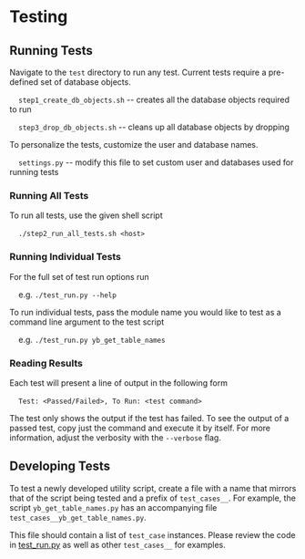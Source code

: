 # Testing

## Running Tests

Navigate to the `test` directory to run any test. Current tests require a
pre-defined set of database objects.

&nbsp;&nbsp;&nbsp;&nbsp;```step1_create_db_objects.sh``` -- creates all the
database objects required to run

&nbsp;&nbsp;&nbsp;&nbsp;```step3_drop_db_objects.sh``` -- cleans up all database
objects by dropping

To personalize the tests, customize the user and database names.

&nbsp;&nbsp;&nbsp;&nbsp;```settings.py``` -- modify this file to set
custom user and databases used for running tests

### Running All Tests
To run all tests, use the given shell script

&nbsp;&nbsp;&nbsp;&nbsp;```./step2_run_all_tests.sh <host>```

### Running Individual Tests
For the full set of test run options run

&nbsp;&nbsp;&nbsp;&nbsp;e.g. ```./test_run.py --help```

To run individual tests, pass the module name you would like to test as a
command line argument to the test script

&nbsp;&nbsp;&nbsp;&nbsp;e.g. ```./test_run.py yb_get_table_names```

### Reading Results
Each test will present a line of output in the following form

&nbsp;&nbsp;&nbsp;&nbsp;```Test: <Passed/Failed>, To Run: <test command>```

The test only shows the output if the test has failed. To see the output of a
passed test, copy just the command and execute it by itself. For more
information, adjust the verbosity with the `--verbose` flag.


## Developing Tests

To test a newly developed utility script, create a file with a name that mirrors
that of the script being tested and a prefix of `test_cases__`. For example, the
script `yb_get_table_names.py` has an accompanying file
`test_cases__yb_get_table_names.py`. 

This file should contain a list of `test_case` instances. Please review the code
in [test_run.py](./test_run.py) as well as other `test_cases__` for examples.
